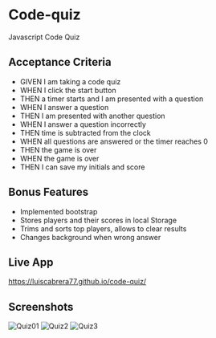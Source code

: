 # Code-quiz
Javascript Code Quiz

## Acceptance Criteria
- GIVEN I am taking a code quiz
- WHEN I click the start button
- THEN a timer starts and I am presented with a question
- WHEN I answer a question
- THEN I am presented with another question
- WHEN I answer a question incorrectly
- THEN time is subtracted from the clock
- WHEN all questions are answered or the timer reaches 0
- THEN the game is over
- WHEN the game is over
- THEN I can save my initials and score

## Bonus Features
- Implemented bootstrap
- Stores players and their scores in local Storage
- Trims and sorts top players, allows to clear results
- Changes background when wrong answer

## Live App
https://luiscabrera77.github.io/code-quiz/

## Screenshots
![Quiz01](https://user-images.githubusercontent.com/54341829/111087701-0b823700-84f1-11eb-87d1-bdf82d4bcecf.png)
![Quiz2](https://user-images.githubusercontent.com/54341829/111087752-51d79600-84f1-11eb-8d2f-37c5ec41fabd.png)
![Quiz3](https://user-images.githubusercontent.com/54341829/111087753-5439f000-84f1-11eb-90b0-9e4b5716ef0e.png)
